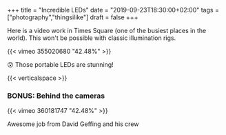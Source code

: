 +++
title = "Incredible LEDs"
date = "2019-09-23T18:30:00+02:00"
tags = ["photography","thingsilike"]
draft = false
+++

Here is a video work in Times Square (one of the busiest places in the world). This won't be possible with classic illumination rigs.

{{< vimeo 355020680 "42.48%" >}}

😮 Those portable LEDs are stunning!

{{< verticalspace >}}

### BONUS: Behind the cameras

{{< vimeo 360181747 "42.48%" >}}

Awesome job from David Geffing and his crew

